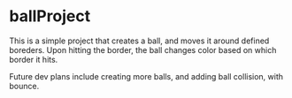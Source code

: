 # ballProject

This is a simple project that creates a ball, and moves it around defined boreders.  Upon hitting the border, the ball changes color based on which border it hits.  

Future dev plans include creating more balls, and adding ball collision, with bounce.  
